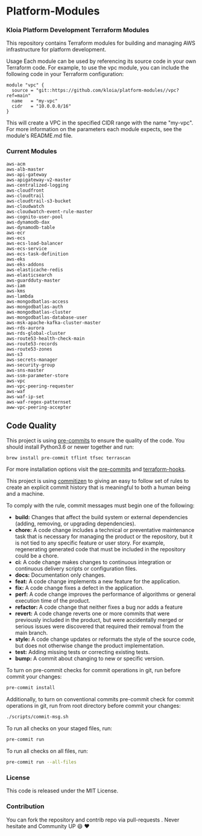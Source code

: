 # Platform-Modules
### Kloia Platform Development Terraform Modules

This repository contains Terraform modules for building and managing AWS infrastructure for platform development.

Usage
Each module can be used by referencing its source code in your own Terraform code. For example, to use the vpc module, you can include the following code in your Terraform configuration:

```
module "vpc" {
  source = "git::https://github.com/kloia/platform-modules//vpc?ref=main"
  name   = "my-vpc"
  cidr   = "10.0.0.0/16"
}
```

This will create a VPC in the specified CIDR range with the name "my-vpc". For more information on the parameters each module expects, see the module's README.md file.

### Current Modules
```
aws-acm
aws-alb-master
aws-api-gateway
aws-apigateway-v2-master
aws-centralized-logging
aws-cloudfront
aws-cloudtrail
aws-cloudtrail-s3-bucket
aws-cloudwatch
aws-cloudwatch-event-rule-master
aws-cognito-user-pool
aws-dynamodb-dax
aws-dynamodb-table
aws-ecr
aws-ecs
aws-ecs-load-balancer
aws-ecs-service
aws-ecs-task-definition
aws-eks
aws-eks-addons
aws-elasticache-redis
aws-elasticsearch
aws-guardduty-master
aws-iam
aws-kms
aws-lambda
aws-mongodbatlas-access
aws-mongodbatlas-auth
aws-mongodbatlas-cluster
aws-mongodbatlas-database-user
aws-msk-apache-kafka-cluster-master
aws-rds-aurora
aws-rds-global-cluster
aws-route53-health-check-main
aws-route53-records
aws-route53-zones
aws-s3
aws-secrets-manager
aws-security-group
aws-sns-master
aws-ssm-parameter-store
aws-vpc
aws-vpc-peering-requester
aws-waf
aws-waf-ip-set
aws-waf-regex-patternset
aww-vpc-peering-accepter
```

## Code Quality

This project is using [pre-commits](https://pre-commit.com) to ensure the quality of the code.
You should install Python3.6 or newer together and run:
```bash
brew install pre-commit tflint tfsec terrascan
```
For more installation options visit the [pre-commits](https://pre-commit.com) and [terraform-hooks](https://github.com/antonbabenko/pre-commit-terraform#how-to-install).

This project is using [commitizen](https://commitizen-tools.github.io/commitizen/#about) to giving an easy to follow set of rules to create an explicit commit history that is meaningful to both a human being and a machine.

To comply with the rule, commit messages must begin one of the following:
- **build:** Changes that affect the build system or external dependencies (adding, removing, or upgrading dependencies).
- **chore:** A code change includes a technical or preventative maintenance task that is necessary for managing the product or the repository, but it is not tied to any specific feature or user story. For example, regenerating generated code that must be included in the repository could be a chore.
- **ci:** A code change makes changes to continuous integration or continuous delivery scripts or configuration files.
- **docs:** Documentation only changes.
- **feat:** A code change implements a new feature for the application.
- **fix:** A code change fixes a defect in the application.
- **perf:** A code change improves the performance of algorithms or general execution time of the product.
- **refactor:** A code change that neither fixes a bug nor adds a feature
- **revert:** A code change reverts one or more commits that were previously included in the product, but were accidentally merged or serious issues were discovered that required their removal from the main branch.
- **style:** A code change updates or reformats the style of the source code, but does not otherwise change the product implementation.
- **test:** Adding missing tests or correcting existing tests.
- **bump:** A commit about changing to new or specific version.

To turn on pre-commit checks for commit operations in git, run before commit your changes:
```bash
pre-commit install
```

Additionally, to turn on conventional commits pre-commit check for commit operations in git, run from root directory before commit your changes:
```bash
./scripts/commit-msg.sh
```

To run all checks on your staged files, run:
```bash
pre-commit run
```
To run all checks on all files, run:
```bash
pre-commit run --all-files
```

### License
This code is released under the MIT License.


### Contribution

You can fork the repository and contrib repo via pull-requests . Never hesitate and Community UP :smile: :heart: